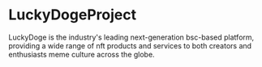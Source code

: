 # LuckyDogeProject
LuckyDoge is the industry's leading next-generation bsc-based platform, providing a wide range of nft products and services to both creators and enthusiasts meme culture across the globe.
